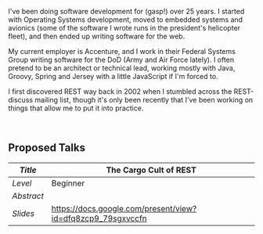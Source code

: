 I've been doing software development for (gasp!) over 25 years.  I started with Operating Systems development, moved to embedded systems and avionics (some of the software I wrote runs in the president's helicopter fleet), and then ended up writing software for the web.

My current employer is Accenture, and I work in their Federal Systems Group writing software for the DoD (Army and Air Force lately).  I often pretend to be an architect or technical lead, working mostly with Java, Groovy, Spring and Jersey with a little JavaScript if I'm forced to.

I first discovered REST way back in 2002 when I stumbled across the REST-discuss mailing list, though it's only been recently that I've been working on things that allow me to put it into practice.

<br>
<h2>Proposed Talks</h2>

<table><thead><th> <i>Title</i> </th><th>  The Cargo Cult of REST</th></thead><tbody>
<tr><td> <i>Level</i> </td><td> Beginner</td></tr>
<tr><td> <i>Abstract</i> </td><td>  </td></tr>
<tr><td> <i>Slides</i> </td><td> <a href='https://docs.google.com/present/view?id=dfq8zcp9_79sgxvccfn'>https://docs.google.com/present/view?id=dfq8zcp9_79sgxvccfn</a> </td></tr>